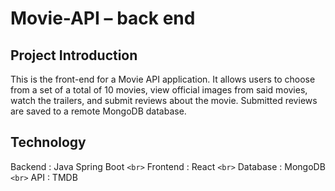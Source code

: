 # Movie-API – back end


## Project Introduction
This is the front-end for a Movie API application. It allows users to choose from a set of a total of 10 movies, view official images from said movies, watch the trailers, and submit reviews about the movie. Submitted reviews are saved to a remote MongoDB database.

## Technology
Backend  : Java Spring Boot
`<br>`
Frontend : React
`<br>`
Database : MongoDB
`<br>`
API      : TMDB
